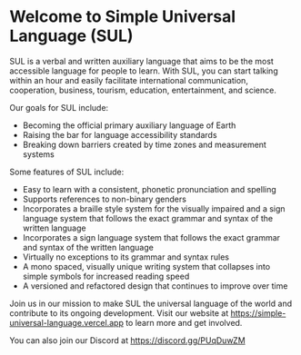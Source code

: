 # Welcome to Simple Universal Language (SUL)

SUL is a verbal and written auxiliary language that aims to be the most accessible language for people to learn. With SUL, you can start talking within an hour and easily facilitate international communication, cooperation, business, tourism, education, entertainment, and science.

Our goals for SUL include:

- Becoming the official primary auxiliary language of Earth
- Raising the bar for language accessibility standards
- Breaking down barriers created by time zones and measurement systems

Some features of SUL include:

- Easy to learn with a consistent, phonetic pronunciation and spelling
- Supports references to non-binary genders
- Incorporates a braille style system for the visually impaired and a sign language system that follows the exact grammar and syntax of the written language
- Incorporates a sign language system that follows the exact grammar and syntax of the written language
- Virtually no exceptions to its grammar and syntax rules
- A mono spaced, visually unique writing system that collapses into simple symbols for increased reading speed
- A versioned and refactored design that continues to improve over time

Join us in our mission to make SUL the universal language of the world and contribute to its ongoing development. Visit our website at https://simple-universal-language.vercel.app to learn more and get involved.

You can also join our Discord at https://discord.gg/PUqDuwZM
